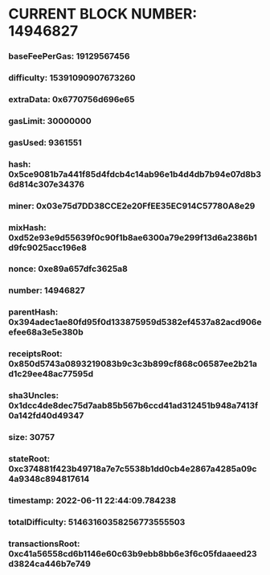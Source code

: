 # CURRENT BLOCK NUMBER: 14946827

### baseFeePerGas: 19129567456
### difficulty: 15391090907673260
### extraData: 0x6770756d696e65
### gasLimit: 30000000
### gasUsed: 9361551
### hash: 0x5ce9081b7a441f85d4fdcb4c14ab96e1b4d4db7b94e07d8b36d814c307e34376
### miner: 0x03e75d7DD38CCE2e20FfEE35EC914C57780A8e29
### mixHash: 0xd52e93e9d55639f0c90f1b8ae6300a79e299f13d6a2386b1d9fc9025acc196e8
### nonce: 0xe89a657dfc3625a8
### number: 14946827
### parentHash: 0x394adec1ae80fd95f0d133875959d5382ef4537a82acd906eefee68a3e5e380b
### receiptsRoot: 0x850d5743a0893219083b9c3c3b899cf868c06587ee2b21ad1c29ee48ac77595d
### sha3Uncles: 0x1dcc4de8dec75d7aab85b567b6ccd41ad312451b948a7413f0a142fd40d49347
### size: 30757
### stateRoot: 0xc374881f423b49718a7e7c5538b1dd0cb4e2867a4285a09c4a9348c894817614
### timestamp: 2022-06-11 22:44:09.784238
### totalDifficulty: 51463160358256773555503
### transactionsRoot: 0xc41a56558cd6b1146e60c63b9ebb8bb6e3f6c05fdaaeed23d3824ca446b7e749
